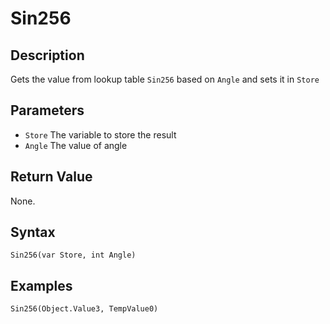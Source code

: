 # Sin256

## Description
Gets the value from lookup table `Sin256` based on `Angle` and sets it in `Store`

## Parameters
- `Store`
The variable to store the result
- `Angle`
The value of angle

## Return Value
None.

## Syntax
```
Sin256(var Store, int Angle)
```

## Examples
```
Sin256(Object.Value3, TempValue0)
```